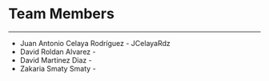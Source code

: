 # Team Members
---
* Juan Antonio Celaya Rodríguez - JCelayaRdz
* David Roldan Alvarez -
* David Martinez Diaz -
* Zakaria Smaty Smaty -

